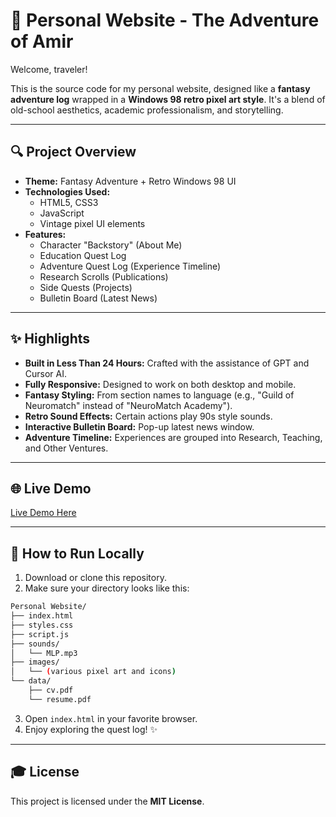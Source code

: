 # 📁 Personal Website - The Adventure of Amir

Welcome, traveler! 

This is the source code for my personal website, designed like a **fantasy adventure log** wrapped in a **Windows 98 retro pixel art style**. It's a blend of old-school aesthetics, academic professionalism, and storytelling.

---

## 🔍 Project Overview

- **Theme:** Fantasy Adventure + Retro Windows 98 UI
- **Technologies Used:**
  - HTML5, CSS3
  - JavaScript
  - Vintage pixel UI elements
- **Features:**
  - Character "Backstory" (About Me)
  - Education Quest Log
  - Adventure Quest Log (Experience Timeline)
  - Research Scrolls (Publications)
  - Side Quests (Projects)
  - Bulletin Board (Latest News)


---

## ✨ Highlights

- **Built in Less Than 24 Hours:** Crafted with the assistance of GPT and Cursor AI.
- **Fully Responsive:** Designed to work on both desktop and mobile.
- **Fantasy Styling:** From section names to language (e.g., "Guild of Neuromatch" instead of "NeuroMatch Academy").
- **Retro Sound Effects:** Certain actions play 90s style sounds.
- **Interactive Bulletin Board:** Pop-up latest news window.
- **Adventure Timeline:** Experiences are grouped into Research, Teaching, and Other Ventures.


---

## 🌐 Live Demo

[Live Demo Here](https://amkharazi.github.io/)


---

## 🔧 How to Run Locally

1. Download or clone this repository.
2. Make sure your directory looks like this:

```bash
Personal Website/
├── index.html
├── styles.css
├── script.js
├── sounds/
│   └── MLP.mp3
├── images/
│   └── (various pixel art and icons)
└── data/
    ├── cv.pdf
    └── resume.pdf
```

3. Open `index.html` in your favorite browser.
4. Enjoy exploring the quest log! ✨

---

## 🎓 License

This project is licensed under the **MIT License**. 
